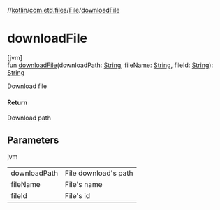 //[kotlin](../../../index.md)/[com.etd.files](../index.md)/[File](index.md)/[downloadFile](download-file.md)

# downloadFile

[jvm]\
fun [downloadFile](download-file.md)(downloadPath: [String](https://kotlinlang.org/api/latest/jvm/stdlib/kotlin/-string/index.html), fileName: [String](https://kotlinlang.org/api/latest/jvm/stdlib/kotlin/-string/index.html), fileId: [String](https://kotlinlang.org/api/latest/jvm/stdlib/kotlin/-string/index.html)): [String](https://kotlinlang.org/api/latest/jvm/stdlib/kotlin/-string/index.html)

Download file

#### Return

Download path

## Parameters

jvm

| | |
|---|---|
| downloadPath | File download's path |
| fileName | File's name |
| fileId | File's id |
